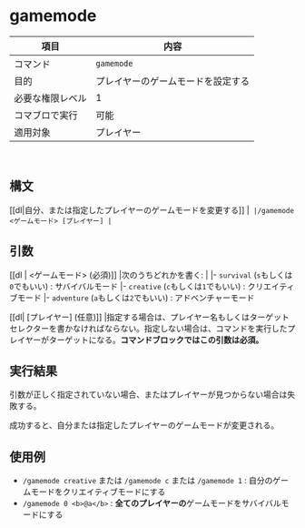# gamemode

| 項目 | 内容|
|--------------|-------------------|
| コマンド | `gamemode` |
| 目的 | プレイヤーのゲームモードを設定する |
| 必要な権限レベル         | 1                |
| コマブロで実行      | 可能                |
| 適用対象         | プレイヤー             |


&nbsp;

## 構文

[[dl|自分、または指定したプレイヤーのゲームモードを変更する]]
|```
|/gamemode <ゲームモード> [プレイヤー]
|```

## 引数

[[dl | <ゲームモード> (必須)]]
|次のうちどれかを書く:
|
|- `survival` (`s`もしくは`0`でもいい) : サバイバルモード
|- `creative` (`c`もしくは`1`でもいい) : クリエイティブモード
|- `adventure` (`a`もしくは`2`でもいい) : アドベンチャーモード

[[dl| [プレイヤー] (任意)]]
|指定する場合は、プレイヤー名もしくはターゲットセレクターを書かなければならない。指定しない場合は、コマンドを実行したプレイヤーがターゲットになる。**コマンドブロックではこの引数は必須。**

## 実行結果

引数が正しく指定されていない場合、またはプレイヤーが見つからない場合は失敗する。

成功すると、自分または指定したプレイヤーのゲームモードが変更される。

## 使用例

- `/gamemode creative` または `/gamemode c` または `/gamemode 1` : 自分のゲームモードをクリエイティブモードにする
- `/gamemode 0 <b>@a</b>` : **全てのプレイヤーの**ゲームモードをサバイバルモードにする
